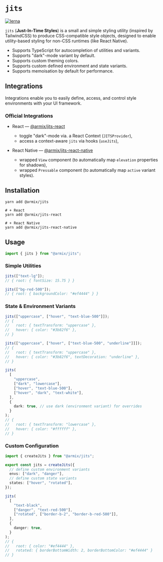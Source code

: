 # `jits`

[![lerna](https://img.shields.io/badge/maintained%20with-lerna-cc00ff.svg)](https://lerna.js.org/)

`jits` (**Just-In-Time Styles**) is a small and simple styling utility (inspired by TailwindCSS) to produce CSS-compatible style objects, designed to enable utility-based styling for non-CSS runtimes (like React Native).

- Supports TypeScript for autocompletion of utilities and variants.
- Supports "dark"-mode variant by default.
- Supports custom theming colors.
- Supports custom defined environment and state variants.
- Supports memoisation by default for performance.

## Integrations

Integrations enable you to easily define, access, and control style environments with your UI framework.

### Official Integrations

- React — [@armix/jits-react](../jits-react)

  - toggle "dark"-mode via. a React Context (`JITSProvider`),
  - access a context-aware `jits` via hooks (`useJits`),

- React Native — [@armix/jits-react-native](../jits-react-native)

  - wrapped `View` component (to automatically map `elevation` properties for shadows),
  - wrapped `Pressable` component (to automatically map `active` variant styles).

## Installation

```shell
yarn add @armix/jits

# + React
yarn add @armix/jits-react

# + React Native
yarn add @armix/jits-react-native
```

## Usage

```typescript
import { jits } from "@armix/jits";
```

### Simple Utilities

```typescript
jits(["text-lg"]);
// { root: { fontSize: 15.75 } }

jits(["bg-red-500"]);
// { root: { backgroundColor: "#ef4444" } }
```

### State & Environment Variants

```typescript
jits(["uppercase", ["hover", "text-blue-500"]]);
// {
//   root: { textTransform: "uppercase" },
//   hover: { color: "#3b82f6" },
// }

jits(["uppercase", ["hover", ["text-blue-500", "underline"]]]);
// {
//   root: { textTransform: "uppercase" },
//   hover: { color: "#3b82f6", textDecoration: "underline" },
// }

jits(
  [
    "uppercase",
    ["dark", "lowercase"],
    ["hover", "text-blue-500"],
    ["hover", "dark", "text-white"],
  ],
  {
    dark: true, // use dark (environment variant) for overrides
  }
);
// {
//   root: { textTransform: "lowercase" },
//   hover: { color: "#ffffff" },
// }
```

### Custom Configuration

```typescript
import { createJits } from "@armix/jits";

export const jits = createJits({
  // define custom environment variants
  envs: ["dark", "danger"],
  // define custom state variants
  states: ["hover", "rotated"],
});

jits(
  [
    "text-black",
    ["danger", "text-red-500"],
    ["rotated", ["border-b-2", "border-b-red-500"]],
  ],
  {
    danger: true,
  }
);
// {
//   root: { color: "#ef4444" },
//   rotated: { borderBottomWidth: 2, borderBottomColor: "#ef4444" }
// }
```

